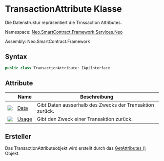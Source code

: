 # TransactionAttribute Klasse

Die Datenstruktur repräsentiert die Trnssaction Attributes.

Namespace: [Neo.SmartContract.Framework.Services.Neo](../neo.md)

Assembly: Neo.SmartContract.Framework

## Syntax

```c#
public class TransactionAttribute: IApiInterface
```

## Attribute

| | Name | Beschreibung |
| ---------------------------------------- | -------------------------------------- | ----------------- |
| ![](https://i-msdn.sec.s-msft.com/dynimg/IC74937.jpeg) | [Data](TransactionAttribute/Data.md)   | Gibt Daten ausserhalb des Zwecks der Transaktion zurück. |
| ![](https://i-msdn.sec.s-msft.com/dynimg/IC74937.jpeg) | [Usage](TransactionAttribute/Usage.md) | Gibt den Zweck einer Transaktion zurück.   |

## Ersteller

Das TransactionAttributeobjekt wird erstellt durch das [GetAttributes ()](Transaction/GetAttributes.md) Objekt.
